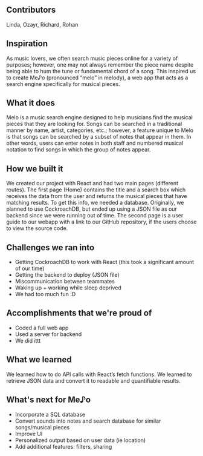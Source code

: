 ## Contributors
Linda, Ozayr, Richard, Rohan

## Inspiration
As music lovers, we often search music pieces online for a variety of purposes; however, one may not always remember the piece name despite being able to hum the tune or fundamental chord of a song. This inspired us to create Me♪o (pronounced “melo” in melody), a web app that acts as a search engine specifically for musical pieces. 

## What it does
Melo is a music search engine designed to help musicians find the musical pieces that they are looking for. Songs can be searched in a traditional manner by name, artist, categories, etc.; however, a feature unique to Melo is that songs can be searched by a subset of notes that appear in them. In other words, users can enter notes in both staff and numbered musical notation to find songs in which the group of notes appear. 

## How we built it
We created our project with React and had two main pages (different routes). The first page (Home) contains the title and a search box which receives the data from the user and returns the musical pieces that have matching results. To get this info, we needed a database. Originally, we planned to use CockroachDB, but ended up using a JSON file as our backend since we were running out of time. The second page is a user guide to our webapp with a link to our GitHub repository, if the users choose to view the source code.

## Challenges we ran into
- Getting CockroachDB to work with React (this took a significant amount of our time)
- Getting the backend to deploy (JSON file)
- Miscommunication between teammates 
- Waking up + working while sleep deprived
- We had too much fun :D

## Accomplishments that we're proud of
- Coded a full web app
- Used a server for backend
- We did ittt

## What we learned
We learned how to do API calls with React’s fetch functions. We learned to retrieve JSON data and convert it to readable and quantifiable results. 

## What's next for Me♪o 
- Incorporate a SQL database
- Convert sounds into notes and search database for similar songs/musical pieces
- Improve UI
- Personalized output based on user data (ie location)
- Add additional features: filters, sharing

